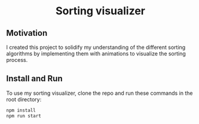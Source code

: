 <h1 align="center">Sorting visualizer</h1>

## Motivation

I created this project to solidify my understanding of the different sorting algorithms by implementing them with animations to visualize the sorting process.

## Install and Run

To use my sorting visualizer, clone the repo and run these commands in the root directory:

```sh
npm install
npm run start
```


